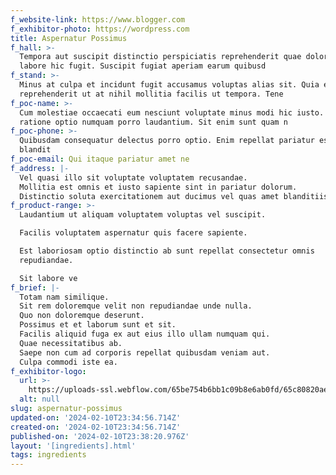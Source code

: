 ```yaml
---
f_website-link: https://www.blogger.com
f_exhibitor-photo: https://wordpress.com
title: Aspernatur Possimus
f_hall: >-
  Tempora aut suscipit distinctio perspiciatis reprehenderit quae dolore. Autem
  labore hic fugit. Suscipit fugiat aperiam earum quibusd
f_stand: >-
  Minus at culpa et incidunt fugit accusamus voluptas alias sit. Quia eaque
  reprehenderit ut at nihil mollitia facilis ut tempora. Tene
f_poc-name: >-
  Cum molestiae occaecati eum nesciunt voluptate minus modi hic iusto. Magni
  ratione optio numquam porro laudantium. Sit enim sunt quam n
f_poc-phone: >-
  Quibusdam consequatur delectus porro optio. Enim repellat pariatur est aperiam
  blandit
f_poc-email: Qui itaque pariatur amet ne
f_address: |-
  Vel quasi illo sit voluptate voluptatem recusandae.
  Mollitia est omnis et iusto sapiente sint in pariatur dolorum.
  Distinctio soluta exercitationem aut ducimus vel quas amet blanditiis nesci
f_product-range: >-
  Laudantium ut aliquam voluptatem voluptas vel suscipit.

  Facilis voluptatem aspernatur quis facere sapiente.

  Est laboriosam optio distinctio ab sunt repellat consectetur omnis
  repudiandae.

  Sit labore ve
f_brief: |-
  Totam nam similique.
  Sit rem doloremque velit non repudiandae unde nulla.
  Quo non doloremque deserunt.
  Possimus et et laborum sunt et sit.
  Facilis aliquid fuga ex aut eius illo ullam numquam qui.
  Quae necessitatibus ab.
  Saepe non cum ad corporis repellat quibusdam veniam aut.
  Culpa commodi iste ea.
f_exhibitor-logo:
  url: >-
    https://uploads-ssl.webflow.com/65be754b6bb1c09b8e6ab0fd/65c80820aeab9fdc64d33e01_image4.jpeg
  alt: null
slug: aspernatur-possimus
updated-on: '2024-02-10T23:34:56.714Z'
created-on: '2024-02-10T23:34:56.714Z'
published-on: '2024-02-10T23:38:20.976Z'
layout: '[ingredients].html'
tags: ingredients
---
```



